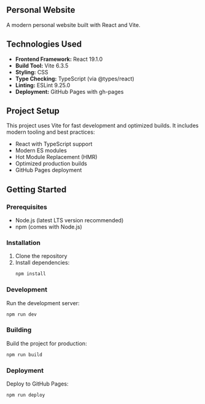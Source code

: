 ## Personal Website

A modern personal website built with React and Vite.

## Technologies Used

- **Frontend Framework:** React 19.1.0
- **Build Tool:** Vite 6.3.5
- **Styling:** CSS
- **Type Checking:** TypeScript (via @types/react)
- **Linting:** ESLint 9.25.0
- **Deployment:** GitHub Pages with gh-pages

## Project Setup

This project uses Vite for fast development and optimized builds. It includes modern tooling and best practices:

- React with TypeScript support
- Modern ES modules
- Hot Module Replacement (HMR)
- Optimized production builds
- GitHub Pages deployment

## Getting Started

### Prerequisites
- Node.js (latest LTS version recommended)
- npm (comes with Node.js)

### Installation

1. Clone the repository
2. Install dependencies:
   ```bash
   npm install
   ```

### Development

Run the development server:
```bash
npm run dev
```

### Building

Build the project for production:
```bash
npm run build
```

### Deployment

Deploy to GitHub Pages:
```bash
npm run deploy
```